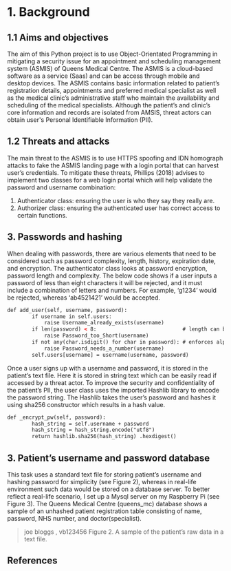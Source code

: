 # 1. Background
## 1.1 Aims and objectives
The aim of this Python project is to use Object-Orientated Programming in mitigating a security issue for an appointment and scheduling management system (ASMIS) of Queens Medical Centre. The ASMIS is a cloud-based software as a service (Saas) and can be access through mobile and desktop devices. The ASMIS contains basic information related to patient’s registration details, appointments and preferred medical specialist as well as the medical clinic’s administrative staff who maintain the availability and scheduling of the medical specialists. Although the patient’s and clinic’s core information and records are isolated from AMSIS, threat actors can obtain user's Personal Identifiable Information (PII).

## 1.2 Threats and attacks
The main threat to the ASMIS is to use HTTPS spoofing and IDN homograph attacks to fake the ASMIS landing page with a login portal that can harvest user’s credentials. To mitigate these threats, Phillips (2018) advises to implement two classes for a web login portal which will help validate the password and username combination:

1. Authenticator class: ensuring the user is who they say they really are.
2. Authorizer class: ensuring the authenticated user has correct access to certain functions.

## 3. Passwords and hashing
When dealing with passwords, there are various elements that need to be considered such as password complexity, length, history, expiration date, and encryption. The authenticator class looks at password encryption, password length and complexity.
The below code shows if a user inputs a password of less than eight characters it will be rejected, and it must include a combination of letters and numbers. For example, ‘g1234’ would be rejected, whereas ‘ab4521421’ would be accepted. 

```html
def add_user(self, username, password):
        if username in self.users:
            raise Username_already_exists(username)
        if len(password) < 8:                            # length can be modified to shorter or longer
            raise Password_too_Short(username)
        if not any(char.isdigit() for char in password): # enforces alpha-numeric password: g12345678
            raise Password_needs_a_number(username)
        self.users[username] = username(username, password)
```
Once a user signs up with a username and password, it is stored in the patient’s text file. Here it is stored in string text which can be easily read if accessed by a threat actor. To improve the security and confidentiality of the patient’s PII, the user class uses the imported Hashlib library to encode the password string. The Hashlib takes the user’s password and hashes it using sha256 constructor which results in a hash value.

```html
def _encrypt_pw(self, password):
        hash_string = self.username + password
        hash_string = hash_string.encode("utf8")
        return hashlib.sha256(hash_string) .hexdigest()


```

## 3. Patient’s username and password database
This task uses a standard text file for storing patient’s username and hashing password for simplicity (see Figure 2), whereas in real-life environment such data would be stored on a database server. To better reflect a real-life scenario, I set up a Mysql server on my Raspberry Pi (see Figure 3). The Queens Medical Centre (queens_mc) database shows a sample of an unhashed  patient registration table consisting of name, password, NHS number, and doctor(specialist).

> joe bloggs , vb123456
Figure 2. A sample of the  patient’s raw data in a text file.



##
##
## References
